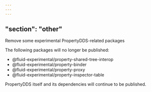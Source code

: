 ```yaml
---
---
---
```

"section": "other"
---
Remove some experimental PropertyDDS-related packages

The following packages will no longer be published:

- @fluid-experimental/property-shared-tree-interop
- @fluid-experimental/property-binder
- @fluid-experimental/property-proxy
- @fluid-experimental/property-inspector-table

PropertyDDS itself and its dependencies will continue to be published.
